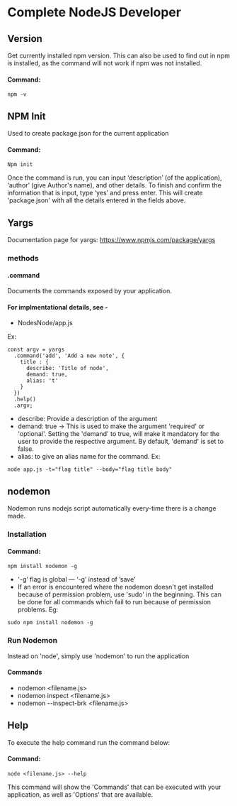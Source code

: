 # Complete NodeJS Developer

## Version
Get currently installed npm version.
This can also be used to find out in npm is installed, as the command will not work if npm was not installed.
#### Command:
```
npm -v
```

## NPM Init
Used to create package.json for the current application
#### Command:
```
Npm init
```
Once the command is run, you can input ‘description’ (of the application), ‘author’ (give Author's name), and other details. To finish and confirm the information that is input, type ‘yes’ and press enter. This will create 'package.json' with all the details entered in the fields above.

## Yargs
Documentation page for yargs: https://www.npmjs.com/package/yargs

### methods
#### .command
Documents the commands exposed by your application.

#### For implmentational details, see -
* NodesNode/app.js

Ex:
```
const argv = yargs
  .command('add', 'Add a new note', {
    title : {
      describe: 'Title of node',
      demand: true,
      alias: 't'
    }
  })
  .help()
  .argv;
```
* describe: Provide a description of the argument
* demand: true -> This is used to make the argument 'required' or 'optional'. Setting the 'demand' to true, will make it mandatory for the user to provide the respective argument. By default, 'demand' is set to false.
* alias: to give an alias name for the command.
Ex:
```
node app.js -t="flag title" --body="flag title body"
```
## nodemon
Nodemon runs nodejs script automatically every-time there is a change made.

### Installation
#### Command:
```
npm install nodemon -g
```
 * '-g’ flag is global — ‘-g’ instead of ’save'
* If an error is encountered where the nodemon doesn't get installed because of permission problem, use 'sudo' in the beginning. This can be done for all commands which fail to run because of permission problems.
Eg:
```
sudo npm install nodemon -g
```

### Run Nodemon
Instead on 'node', simply use 'nodemon' to run the application
#### Commands
* nodemon <filename.js>
* nodemon inspect <filename.js>
* nodemon --inspect-brk <filename.js>

## Help
To execute the help command run the command below:
#### Command:
```
node <filename.js> --help
```
This command will show the 'Commands' that can be executed with your application, as well as 'Options' that are available.
